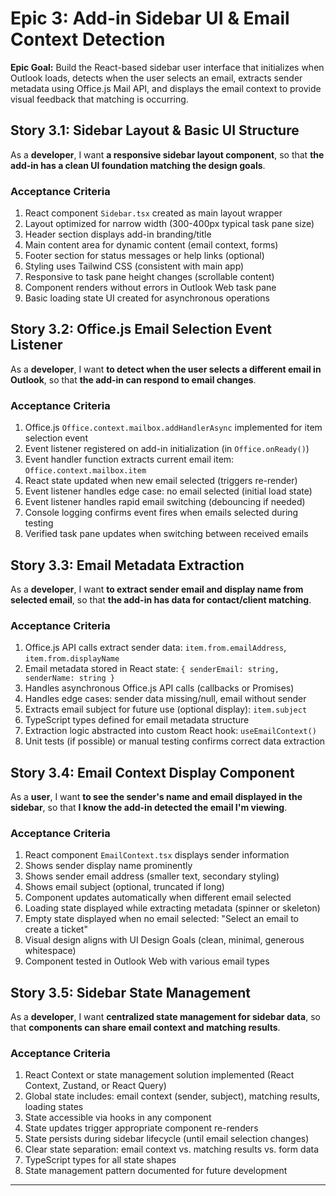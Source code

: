 # Epic 3: Add-in Sidebar UI & Email Context Detection

**Epic Goal:** Build the React-based sidebar user interface that initializes when Outlook loads, detects when the user selects an email, extracts sender metadata using Office.js Mail API, and displays the email context to provide visual feedback that matching is occurring.

## Story 3.1: Sidebar Layout & Basic UI Structure

As a **developer**,
I want **a responsive sidebar layout component**,
so that **the add-in has a clean UI foundation matching the design goals**.

### Acceptance Criteria

1. React component `Sidebar.tsx` created as main layout wrapper
2. Layout optimized for narrow width (300-400px typical task pane size)
3. Header section displays add-in branding/title
4. Main content area for dynamic content (email context, forms)
5. Footer section for status messages or help links (optional)
6. Styling uses Tailwind CSS (consistent with main app)
7. Responsive to task pane height changes (scrollable content)
8. Component renders without errors in Outlook Web task pane
9. Basic loading state UI created for asynchronous operations

## Story 3.2: Office.js Email Selection Event Listener

As a **developer**,
I want **to detect when the user selects a different email in Outlook**,
so that **the add-in can respond to email changes**.

### Acceptance Criteria

1. Office.js `Office.context.mailbox.addHandlerAsync` implemented for item selection event
2. Event listener registered on add-in initialization (in `Office.onReady()`)
3. Event handler function extracts current email item: `Office.context.mailbox.item`
4. React state updated when new email selected (triggers re-render)
5. Event listener handles edge case: no email selected (initial load state)
6. Event listener handles rapid email switching (debouncing if needed)
7. Console logging confirms event fires when emails selected during testing
8. Verified task pane updates when switching between received emails

## Story 3.3: Email Metadata Extraction

As a **developer**,
I want **to extract sender email and display name from selected email**,
so that **the add-in has data for contact/client matching**.

### Acceptance Criteria

1. Office.js API calls extract sender data: `item.from.emailAddress`, `item.from.displayName`
2. Email metadata stored in React state: `{ senderEmail: string, senderName: string }`
3. Handles asynchronous Office.js API calls (callbacks or Promises)
4. Handles edge cases: sender data missing/null, email without sender
5. Extracts email subject for future use (optional display): `item.subject`
6. TypeScript types defined for email metadata structure
7. Extraction logic abstracted into custom React hook: `useEmailContext()`
8. Unit tests (if possible) or manual testing confirms correct data extraction

## Story 3.4: Email Context Display Component

As a **user**,
I want **to see the sender's name and email displayed in the sidebar**,
so that **I know the add-in detected the email I'm viewing**.

### Acceptance Criteria

1. React component `EmailContext.tsx` displays sender information
2. Shows sender display name prominently
3. Shows sender email address (smaller text, secondary styling)
4. Shows email subject (optional, truncated if long)
5. Component updates automatically when different email selected
6. Loading state displayed while extracting metadata (spinner or skeleton)
7. Empty state displayed when no email selected: "Select an email to create a ticket"
8. Visual design aligns with UI Design Goals (clean, minimal, generous whitespace)
9. Component tested in Outlook Web with various email types

## Story 3.5: Sidebar State Management

As a **developer**,
I want **centralized state management for sidebar data**,
so that **components can share email context and matching results**.

### Acceptance Criteria

1. React Context or state management solution implemented (React Context, Zustand, or React Query)
2. Global state includes: email context (sender, subject), matching results, loading states
3. State accessible via hooks in any component
4. State updates trigger appropriate component re-renders
5. State persists during sidebar lifecycle (until email selection changes)
6. Clear state separation: email context vs. matching results vs. form data
7. TypeScript types for all state shapes
8. State management pattern documented for future development

---
